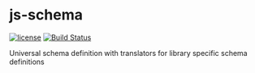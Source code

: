 # js-schema

[![license](https://img.shields.io/github/license/mashape/apistatus.svg?maxAge=2592000)](http://opensource.org/licenses/MIT)
[![Build Status](https://travis-ci.org/cubitworx/js-schema.svg?branch=master)](https://travis-ci.org/cubitworx/js-schema)

Universal schema definition with translators for library specific schema definitions
